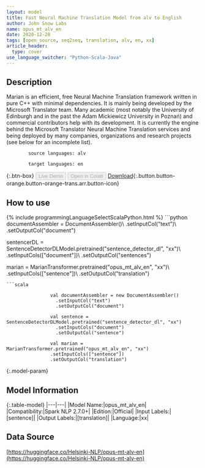 ```yaml
---
layout: model
title: Fast Neural Machine Translation Model from alv to English
author: John Snow Labs
name: opus_mt_alv_en
date: 2020-12-28
tags: [open_source, seq2seq, translation, alv, en, xx]
article_header:
  type: cover
use_language_switcher: "Python-Scala-Java"
---
```


## Description

Marian is an efficient, free Neural Machine Translation framework written in pure C++ with minimal dependencies. It is mainly being developed by the Microsoft Translator team. Many academic (most notably the University of Edinburgh and in the past the Adam Mickiewicz University in Poznań) and commercial contributors help with its development.
            It is currently the engine behind the Microsoft Translator Neural Machine Translation services and being deployed by many companies, organizations and research projects (see below for an incomplete list).

            source languages: alv

            target languages: en

{:.btn-box}
<button class="button button-orange" disabled>Live Demo</button>
<button class="button button-orange" disabled>Open in Colab</button>
[Download](https://s3.amazonaws.com/auxdata.johnsnowlabs.com/public/models/opus_mt_alv_en_xx_2.7.0_2.4_1609169974046.zip){:.button.button-orange.button-orange-trans.arr.button-icon}

## How to use



<div class="tabs-box" markdown="1">
{% include programmingLanguageSelectScalaPython.html %}
```python
documentAssembler = DocumentAssembler()\ 
 .setInputCol("text")\ 
 .setOutputCol("document")

 sentencerDL = SentenceDetectorDLModel.pretrained("sentence_detector_dl", "xx")\ 
 .setInputCols(["document"])\ 
 .setOutputCol("sentences")

 marian = MarianTransformer.pretrained("opus_mt_alv_en", "xx")\ 
 .setInputCols(["sentence"])\ 
 .setOutputCol("translation")
```
```scala

                val documentAssembler = new DocumentAssembler()
                  .setInputCol("text")
                  .setOutputCol("document")

                val sentence = SentenceDetectorDLModel.pretrained("sentence_detector_dl", "xx")
                  .setInputCols("document")
                  .setOutputCol("sentence")

                val marian = MarianTransformer.pretrained("opus_mt_alv_en", "xx")
                .setInputCols(["sentence"])
                .setOutputCol("translation")
```
</div>

{:.model-param}
## Model Information

{:.table-model}
|---|---|
|Model Name:|opus_mt_alv_en|
|Compatibility:|Spark NLP 2.7.0+|
|Edition:|Official|
|Input Labels:|[sentence]|
|Output Labels:|[translation]|
|Language:|xx|

## Data Source

[https://huggingface.co/Helsinki-NLP/opus-mt-alv-en](https://huggingface.co/Helsinki-NLP/opus-mt-alv-en)